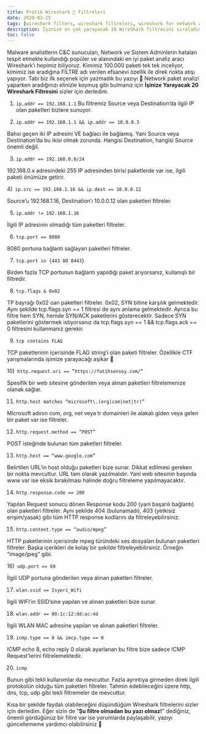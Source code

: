 ```yaml
---
title: Pratik Wireshark 🦈 Filtreleri 
date: 2020-03-25
tags: [wireshark filters, wireshark filtreleri, wireshark for network analysis, wireshark for infected traffic, wireshark ctf]
description: İşinize en çok yarayacak 20 WireShark filtresini sıraladım. Keyifli okumalar...
toc: false
---
```


Malware analistlerin C&C sunucuları, Network ve Sistem Adminlerin hataları tespit etmekte kullandığı popüler ve alanındaki en iyi paket analiz aracı Wireshark’ı hepimiz biliyoruz. Kimimiz 100.000 paketi tek tek inceliyor, kimimiz ise aradığına FİLTRE adı verilen efsanevi özellik ile direk nokta atışı yapıyor. Tabi biz ilk seçenek için yazmadık bu yazıyı 🙂 Network paket analizi yaparken aradığınızı elinizle koymuş gibi bulmanız için **İşinize Yarayacak 20 Wireshark Filtresini** sizler için derledim.

1) `ip.addr == 192.168.1.1`
Bu filtremiz Source veya Destination’da ilgili IP olan paketleri bizlere sunuyor.

 

2) `ip.addr == 192.168.1.1 && ip.addr == 10.0.0.3`

Bahsi geçen iki IP adresini VE bağlacı ile bağlamış. Yani Source veya Destination’da bu ikisi olmak zorunda. Hangisi Destination, hangisi Source önemli değil.

 

3) `ip.addr == 192.168.0.0/24`

192.168.0.x adresindeki 255 IP adresinden birisi paketlerde var ise, ilgili paketi önümüze getirir.

 

4)` ip.src == 192.168.1.16 && ip.dest == 10.0.0.12`

Source’u 192.168.1.16, Destination’ı 10.0.0.12 olan paketleri filtreler.

 

5) `ip.addr != 192.168.1.16`

İlgili IP adresinin olmadığı tüm paketleri filtreler.

 

6) `tcp.port == 8080`

8080 portuna bağlantı sağlayan paketleri filtreler.

 

7) `tcp.port in {443 80 8443}`

Birden fazla TCP portunun bağlantı yapıldığı paket arıyorsanız, kullanışlı bir filtredir.

 

8) `tcp.flags & 0x02`

TP bayrağı 0x02 oan paketleri filtreler. 0x02, SYN bitine karşılık gelmektedir. Aynı şekilde tcp.flags.syn == 1 filtresi de aynı anlama gelmektedir. Ayrıca bu filtre hem SYN, hemde SYN/ACK paketlerini gösterecektir. Sadece SYN paketlerini göstermek istiyorsanız da tcp.flags.syn == 1 && tcp.flags.ack == 0 filtresini kullanmanız gerekir.

 

9) `tcp contains FLAG`

TCP paketlerinin içerisinde FLAG string’i olan paketi filtreler. Özellikle CTF yarışmalarında işimize yarayacağı aşikar 🙂

 

10)` http.request.uri == “https://fatihsensoy.com/”`

Spesifik bir web sitesine gönderilen veya alınan paketleri filtrelemenize olanak sağlar.

 

11) `http.host matches “microsoft\.(org|com|net|tr)”`

Microsoft adının com, org, net veya tr domainleri ile alakalı giden veya gelen bir paket var ise filtreler.

 

12) `http.request.method == “POST”`

POST isteğinde bulunan tüm paketleri filtreler.

 

13) `http.host == “www.google.com”`

Belirtilen URL’in host olduğu paketleri bize sunar. Dikkat edilmesi gereken bir nokta mevcuttur. URL tam olarak yazılmalıdır. Yani web sitesinin başında www var ise eksik bırakılması halinde doğru filtreleme yapılmayacaktır.

 

14) `http.response.code == 200`

Yapılan Request sonucu dönen Response kodu 200 (yani başarılı bağlantı) olan paketleri filtreler. Aynı şekilde 404 (bulunamadı), 403 (yetkisiz erişim/yasak) gibi tüm HTTP response kodlarını da filtreleyebilirsiniz.

 

15) `http.content.type == “audio/mpeg”`

HTTP paketlerinin içerisinde mpeg türündeki ses dosyaları bulunan paketleri filtreler. Başka içerikleri de kolay bir şekilde filtreleyebilirsiniz. Örneğin “image/jpeg” gibi.

 

16)` udp.port == 69`

İlgili UDP portuna gönderilen veya alınan paketleri filtreler.

 

17) `wlan.ssid == Isyeri_Wifi`

İlgili WIFI’ın SSID’sine yapılan ve alınan paketleri bize sunar.

 

18) `wlan.addr == 00:1c:12:dd:ac:4d`

İlgili WLAN MAC adresine yapılan ve alınan paketleri filtreler.

 

19) `icmp.type == 8 && imcp.type == 0`

ICMP echo 8, echo reply 0 olarak ayarlanan bu filtre bize sadece ICMP Request’lerini filtrelemektedir.

 

20) `icmp`

Bunun gibi tekli kullanımlar da mevcuttur. Fazla ayrıntıya girmeden direk ilgili protokolün olduğu tüm paketleri filtreler. Tahmin edebileceğini üzere http, dns, tcp, udp gibi tekli filtremeler de mevcuttur.


Kısa bir şekilde faydalı olabileceğini düşündüğüm Wireshark filtrelerini sizler için derledim. Eğer sizin de “**Şu filtre olmadan bu yazı olmaz!**” dediğiniz, önemli gördüğünüz bir filtre var ise yorumlarda paylaşabilir, yazıyı güncellememe yardımcı olabilirsiniz 🙂